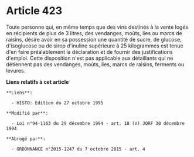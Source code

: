 # Article 423

Toute personne qui, en même temps que des vins destinés à la vente logés en récipients de plus de 3 litres, des vendanges,
moûts, lies ou marcs de raisins, désire avoir en sa possession une quantité de sucre, de glucose, d'isoglucose ou de sirop
d'inuline supérieure à 25 kilogrammes est tenue d'en faire préalablement la déclaration et de fournir des justifications
d'emploi. Cette disposition n'est pas applicable aux détaillants qui ne détiennent pas des vendanges, moûts, lies, marcs de
raisins, ferments ou levures.

**Liens relatifs à cet article**

	**Liens**:

	  - HISTO: Edition du 27 octobre 1995

	**Modifié par**:

	  - Loi n°94-1163 du 29 décembre 1994 - art. 18 (V) JORF 30 décembre 1994

	**Abrogé par**:

	  - ORDONNANCE n°2015-1247 du 7 octobre 2015 - art. 4
